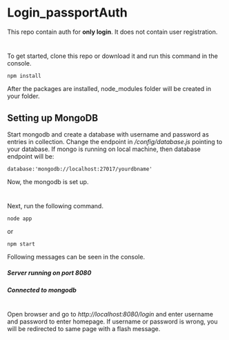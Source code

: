 # Login_passportAuth
This repo contain auth for **only login**. It does not contain user registration.
#
To get started, clone this repo or download it and run this command in the console. 
```
npm install
```
After the packages are installed, node_modules folder will be created in your folder.
## Setting up MongoDB
Start mongodb and create a database with username and password as entries in collection. Change the endpoint in */config/database.js* pointing to your database. If mongo is running on local machine, then database endpoint will be:
```
database:'mongodb://localhost:27017/yourdbname'
```
Now, the mongodb is set up.
#
Next, run the following command.
```
node app
```
or
```
npm start
```
Following messages can be seen in the console.
##### Server running on port 8080
##### Connected to mongodb
#
Open browser and go to *http://localhost:8080/login* and enter username and password to enter homepage. If username or password is wrong, you will be redirected to same page with a flash message.
#
